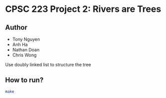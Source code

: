 # CPSC 223 Project 2: Rivers are Trees

## Author
* Tony Nguyen
* Anh Ha
* Nathan Doan
* Chris Wong

Use doubly linked list to structure the tree

## How to run?
```bash
make
```